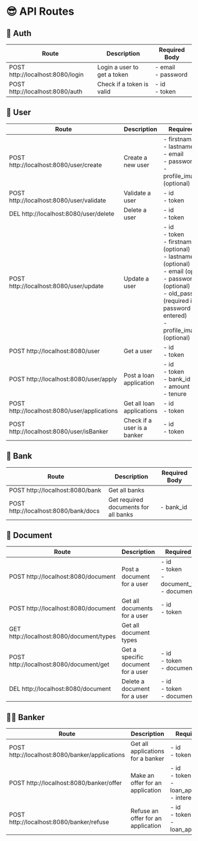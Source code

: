 # 😎 API Routes

## 🔐 Auth

| Route                              | Description                      | Required Body                   |
| ---------------------------------- | -------------------------------- | ------------------------------- |
| POST http://localhost:8080/login   | Login a user to get a token      | - email<br>- password           |
| POST http://localhost:8080/auth    | Check if a token is valid        | - id<br>- token                 |

## 👤 User

| Route                                  | Description                   | Required Body                                             |
| -------------------------------------- | ----------------------------- | --------------------------------------------------------- |
| POST http://localhost:8080/user/create | Create a new user             | - firstname<br>- lastname<br>- email<br>- password<br>- profile_image_path (optional) |
| POST http://localhost:8080/user/validate | Validate a user              | - id<br>- token                                           |
| DEL http://localhost:8080/user/delete | Delete a user                  | - id<br>- token                                           |
| POST http://localhost:8080/user/update | Update a user                  | - id<br>- token<br>- firstname (optional)<br>- lastname (optional)<br>- email (optional)<br>- password (optional)<br>- old_password (required if password is entered)<br>- profile_image_path (optional) |
| POST http://localhost:8080/user         | Get a user                     | - id<br>- token                                           |
| POST http://localhost:8080/user/apply  | Post a loan application        | - id<br>- token<br>- bank_id<br>- amount<br>- tenure       |
| POST http://localhost:8080/user/applications | Get all loan applications  | - id<br>- token                                           |
| POST http://localhost:8080/user/isBanker | Check if a user is a banker   | - id<br>- token                                           |

## 🏦 Bank

| Route                              | Description                    | Required Body  |
| ---------------------------------- | ------------------------------ | -------------- |
| POST http://localhost:8080/bank      | Get all banks                  |                |
| POST http://localhost:8080/bank/docs | Get required documents for all banks | - bank_id      |

## 📄 Document

| Route                                | Description                       | Required Body                     |
| ------------------------------------ | --------------------------------- | --------------------------------- |
| POST http://localhost:8080/document  | Post a document for a user        | - id<br>- token<br>- document_type_id<br>- document_path |
| POST http://localhost:8080/document   | Get all documents for a user      | - id<br>- token                    |
| GET http://localhost:8080/document/types | Get all document types           |                                   |
| POST http://localhost:8080/document/get | Get a specific document for a user | - id<br>- token<br>- document_id   |
| DEL http://localhost:8080/document   | Delete a document for a user      | - id<br>- token<br>- document_id   |

## 🧑‍💼 Banker

| Route                                        | Description                    | Required Body                                      |
| -------------------------------------------- | ------------------------------ | -------------------------------------------------- |
| POST http://localhost:8080/banker/applications | Get all applications for a banker | - id<br>- token                                  |
| POST http://localhost:8080/banker/offer       | Make an offer for an application | - id<br>- token<br>- loan_application_id<br>- interest_rate |
| POST http://localhost:8080/banker/refuse      | Refuse an offer for an application | - id<br>- token<br>- loan_application_id          |
